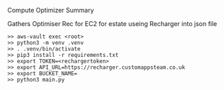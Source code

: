 Compute Optimizer Summary

Gathers Optimiser Rec for EC2 for estate useing Recharger into json file 

```
>> aws-vault exec <root>
>> python3 -m venv .venv
>> . .venv/bin/activate
>> pip3 install -r requirements.txt 
>> export TOKEN=<rechargertoken>
>> export API_URL=https://recharger.customappsteam.co.uk
>> export BUCKET_NAME=
>> python3 main.py
```